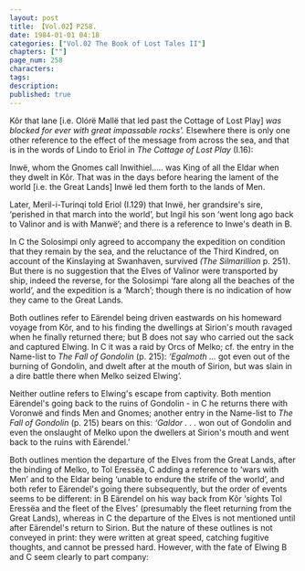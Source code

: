 ```yaml
---
layout: post
title: 【Vol.02】P258.
date: 1984-01-01 04:18
categories: ["Vol.02 The Book of Lost Tales II"]
chapters: [""]
page_num: 258
characters: 
tags: 
description: 
published: true
---
```


<p style="text-indent: 0;">
Kôr that lane [i.e. Olórë Mallë that led past the Cottage of Lost Play] <I>was blocked for ever with great impassable rocks'.</I> Elsewhere there is only one other reference to the effect of the message from across the sea, and that is in the words of Lindo to Eriol in <I>The Cottage of Lost Play</I> (I.16):
</p>

Inwë, whom the Gnomes call Inwithiel..... was King of all the Eldar when they dwelt in Kôr. That was in the days before hearing the lament of the world [i.e. the Great Lands] Inwë led them forth to the lands of Men.

Later, Meril-i-Turinqi told Eriol (I.129) that Inwë, her grandsire's sire, ‘perished in that march into the world’, but Ingil his son ‘went long ago back to Valinor and is with Manwë’; and there is a reference to Inwe's death in B.

In C the Solosimpi only agreed to accompany the expedition on condition that they remain by the sea, and the reluctance of the Third Kindred, on account of the Kinslaying at Swanhaven, survived <I>(The Silmarillion</I> p. 251). But there is no suggestion that the Elves of Valinor were transported by ship, indeed the reverse, for the Solosimpi ‘fare along all the beaches of the world’, and the expedition is a ‘March’; though there is no indication of how they came to the Great Lands.

Both outlines refer to Eärendel being driven eastwards on his homeward voyage from Kôr, and to his finding the dwellings at Sirion's mouth ravaged when he finally returned there; but B does not say who carried out the sack and captured Elwing. In C it was a raid by Orcs of Melko; cf. the entry in the Name-list to <I>The Fall of Gondolin</I> (p. 215): <I>‘Egalmoth ...</I> got even out of the burning of Gondolin, and dwelt after at the mouth of Sirion, but was slain in a dire battle there when Melko seized Elwing’.

Neither outline refers to Elwing's escape from captivity. Both mention Eärendel's going back to the ruins of Gondolin - in C he returns there with Voronwë and finds Men and Gnomes; another entry in the Name-list to <I>The Fall of Gondolin</I> (p. 215) bears on this: <I>‘Galdor . . .</I> won out of Gondolin and even the onslaught of Melko upon the dwellers at Sirion's mouth and went back to the ruins with Eärendel.’

Both outlines mention the departure of the Elves from the Great Lands, after the binding of Melko, to Tol Eressëa, C adding a reference to ‘wars with Men’ and to the Eldar being ‘unable to endure the strife of the world’, and both refer to Eärendel's going there subsequently, but the order of events seems to be different: in B Eärendel on his way back from Kôr ‘sights Tol Eressëa and the fleet of the Elves' (presumably the fleet returning from the Great Lands), whereas in C the departure of the Elves is not mentioned until after Eärendel's return to Sirion. But the nature of these outlines is not conveyed in print: they were written at great speed, catching fugitive thoughts, and cannot be pressed hard. However, with the fate of Elwing B and C seem clearly to part company:

